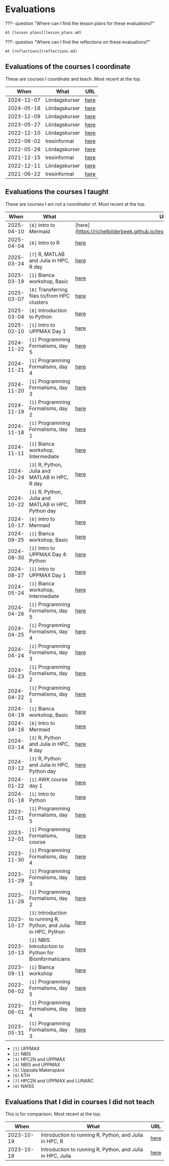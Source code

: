 # Evaluations

???- question "Where can I find the lesson plans for these evaluations?"

    At [lesson plans](lesson_plans.md)

???- question "Where can I find the reflections on these evaluations?"

    At [reflections](reflections.md)

## Evaluations of the courses I coordinate

These are courses I coordinate and teach.
Most recent at the top.

When      |What                                                     |URL
----------|---------------------------------------------------------|-----
2024-12-07|Lördagskurser                                            |[here](https://uppsala-makerspace.github.io/loerdagskurser/data/utvaerderingar/20241207/)
2024-05-18|Lördagskurser                                            |[here](https://uppsala-makerspace.github.io/loerdagskurser/data/utvaerderingar/20240518/)
2023-12-09|Lördagskurser                                            |[here](https://uppsala-makerspace.github.io/loerdagskurser/data/utvaerderingar/20231209/)
2023-05-27|Lördagskurser                                            |[here](https://uppsala-makerspace.github.io/loerdagskurser/data/utvaerderingar/20230527/)
2022-12-10|Lördagskurser                                            |[here](https://uppsala-makerspace.github.io/loerdagskurser/data/utvaerderingar/20221210/)
2022-08-02|tresinformal                                             |[here](https://github.com/tresinformal/drakkar/blob/master/doc/20220802_tresinformal_evaluation.md)
2022-05-28|Lördagskurser                                            |[here](https://uppsala-makerspace.github.io/loerdagskurser/data/utvaerderingar/20220528/)
2021-12-15|tresinformal                                             |[here](https://github.com/tresinformal/drakkar/blob/master/doc/20211215_tresinformal_evaluation.md)
2022-12-11|Lördagskurser                                            |[here](https://uppsala-makerspace.github.io/loerdagskurser/data/utvaerderingar/20211211/)
2021-06-22|tresinformal                                             |[here](https://github.com/tresinformal/drakkar/blob/master/doc/20210622_tresinformal_evaluation.md)

## Evaluations the courses I taught

These are courses I am not a coordinator of.
Most recent at the top.



When      |What                                                              |URL
----------|------------------------------------------------------------------|----------------------------------------
2025-04-10|`[6]` Intro to Mermaid                                            |[here](https://richelbilderbeek.github.io/lesson_mermaid/evaluations/20250410/
2025-04-04|`[6]` Intro to R                                                  |[here](https://richelbilderbeek.github.io/intro_r_course/evaluations/20250404/)
2025-03-24|`[7]` R, MATLAB and Julia in HPC, R day                           |[here](https://github.com/UPPMAX/R-python-julia-matlab-HPC/tree/main/evaluations/20250324)
2025-03-19|`[1]` Bianca workshop, Basic                                      |[here](https://uppmax.github.io/bianca_workshops/evaluations/20250319)
2025-03-07|`[8]` Transferring files to/from HPC clusters                     |[here](https://uppmax.github.io/naiss_file_transfer_course/evaluations/20250307/)
2025-03-04|`[8]` Introduction to Python                                      |[here](https://uppmax.github.io/naiss_intro_python/evaluations/20250304/)
2025-02-10|`[1]` Intro to UPPMAX Day 1                                       |[here](https://uppmax.github.io/uppmax_intro_day_1/evaluations/20250210/)
2024-11-22|`[1]` Programming Formalisms, day 5                               |[here](https://uppmax.github.io/programming_formalisms/evaluations/2024_autumn/20241122/)
2024-11-21|`[1]` Programming Formalisms, day 4                               |[here](https://uppmax.github.io/programming_formalisms/evaluations/2024_autumn/20241121/)
2024-11-20|`[1]` Programming Formalisms, day 3                               |[here](https://uppmax.github.io/programming_formalisms/evaluations/2024_autumn/20241120/)
2024-11-19|`[1]` Programming Formalisms, day 2                               |[here](https://uppmax.github.io/programming_formalisms/evaluations/2024_autumn/20241119/)
2024-11-18|`[1]` Programming Formalisms, day 1                               |[here](https://uppmax.github.io/programming_formalisms/evaluations/2024_autumn/20241118/)
2024-11-11|`[1]` Bianca workshop, Intermediate                               |[here](https://uppmax.github.io/bianca_workshops/evaluations/20241111)
2024-10-24|`[3]` R, Python, Julia and MATLAB in HPC, R day                   |[here](https://github.com/UPPMAX/R-python-julia-matlab-HPC/tree/main/evaluations/20241024)
2024-10-22|`[3]` R, Python, Julia and MATLAB in HPC, Python day              |[here](https://github.com/UPPMAX/R-python-julia-matlab-HPC/tree/main/evaluations/20241022)
2024-10-17|`[6]` Intro to Mermaid                                            |[here](https://richelbilderbeek.github.io/lesson_mermaid/evaluations/20241017/)
2024-09-25|`[1]` Bianca workshop, Basic                                      |[here](https://uppmax.github.io/bianca_workshops/evaluations/20240925)
2024-08-30|`[1]` Intro to UPPMAX Day 4: Python                               |[here](https://uppmax.github.io/naiss_intro_python/evaluations/20240830)
2024-08-27|`[1]` Intro to UPPMAX Day 1                                       |[here](https://uppmax.github.io/uppmax_intro_day_1/evaluations/20240827/)
2024-05-24|`[1]` Bianca workshop, Intermediate                               |[here](https://uppmax.github.io/bianca_workshops/evaluations/20240524)
2024-04-26|`[1]` Programming Formalisms, day 5                               |[here](https://uppmax.github.io/programming_formalisms/evaluations/2024_summer/20240426/)
2024-04-25|`[1]` Programming Formalisms, day 4                               |[here](https://uppmax.github.io/programming_formalisms/evaluations/2024_summer/20240425/)
2024-04-24|`[1]` Programming Formalisms, day 3                               |[here](https://uppmax.github.io/programming_formalisms/evaluations/2024_summer/20240424/)
2024-04-23|`[1]` Programming Formalisms, day 2                               |[here](https://uppmax.github.io/programming_formalisms/evaluations/2024_summer/20240423/)
2024-04-22|`[1]` Programming Formalisms, day 1                               |[here](https://uppmax.github.io/programming_formalisms/evaluations/2024_summer/20240422/)
2024-04-19|`[1]` Bianca workshop, Basic                                      |[here](https://uppmax.github.io/bianca_workshops/evaluations/20240419)
2024-04-16|`[6]` Intro to Mermaid                                            |[here](https://richelbilderbeek.github.io/lesson_mermaid/evaluations/20240416/)
2024-03-14|`[3]` R, Python and Julia in HPC, R day                           |[here](https://github.com/UPPMAX/R-python-julia-matlab-HPC/raw/main/evaluations/20240314/Introduction%20to%20running%20R,%20Python,%20and%20Julia%20in%20HPC,%2012-14%20March%202024%20-%20DAY%203%20(R)%20(1-13).xlsx)
2024-03-12|`[3]` R, Python and Julia in HPC, Python day                      |[here](https://github.com/UPPMAX/R-python-julia-matlab-HPC/raw/main/evaluations/20240312/Introduction%20to%20running%20R,%20Python,%20and%20Julia%20in%20HPC,%2012-14%20March%202024%20-%20DAY%201%20(Python)(1-25).xlsx)
2024-01-22|`[1]` AWK course day 1                                            |[here](https://github.com/richelbilderbeek/awk_course/blob/master/evaluations/20240122/README.md)
2024-01-18|`[1]` Intro to Python                                             |[here](https://uppmax.github.io/naiss_intro_python/evaluations/20240118)
2023-12-01|`[1]` Programming Formalisms, day 5                               |[here](https://uppmax.github.io/programming_formalisms/evaluations/2023_autumn/retrospective_results_day_5/)
2023-12-01|`[1]` Programming Formalisms, course                              |[here](https://uppmax.github.io/programming_formalisms/evaluations/2023_autumn/retrospective_results_course/)
2023-11-30|`[1]` Programming Formalisms, day 4                               |[here](https://uppmax.github.io/programming_formalisms/evaluations/2023_autumn/retrospective_results_day_4/)
2023-11-29|`[1]` Programming Formalisms, day 3                               |[here](https://uppmax.github.io/programming_formalisms/evaluations/2023_autumn/retrospective_results_day_3/)
2023-11-28|`[1]` Programming Formalisms, day 2                               |[here](https://uppmax.github.io/programming_formalisms/evaluations/2023_autumn/retrospective_results_day_2/)
2023-10-17|`[3]` Introduction to running R, Python, and Julia in HPC, Python |[here](https://github.com/UPPMAX/R-python-julia-matlab-HPC/blob/main/evaluations/20231017/README.md)
2023-10-13|`[2]` NBIS Introduction to Python for Bioinformaticians           |[here](https://github.com/NBISweden/workshop-python/blob/ht23/evaluation/Intro%20to%20Python%202023%20evaluation.csv)
2023-09-11|`[1]` Bianca workshop                                             |[here](https://uppmax.github.io/bianca_workshops/evaluations/20230911)
2023-06-02|`[1]` Programming Formalisms, day 5                               |[here](https://uppmax.github.io/programming_formalisms/evaluations/2023_summer/retro-day5.pdf)
2023-06-01|`[1]` Programming Formalisms, day 4                               |[here](https://uppmax.github.io/programming_formalisms/evaluations/2023_summer/retro-day4.pdf)
2023-05-31|`[1]` Programming Formalisms, day 3                               |[here](https://uppmax.github.io/programming_formalisms/evaluations/2023_summer/retro-day3.pdf)

- `[1]` UPPMAX
- `[2]` NBIS
- `[3]` HPC2N and UPPMAX
- `[4]` NBIS and UPPMAX
- `[5]` Uppsala Makerspace
- `[6]` KTH
- `[7]` HPC2N and UPPMAX and LUNARC
- `[8]` NAISS

## Evaluations that I did in courses I did not teach

This is for comparison.
Most recent at the top.

When      |What                                                       |URL
----------|-----------------------------------------------------------|-----
2023-10-19|Introduction to running R, Python, and Julia in HPC, R     |[here](https://github.com/UPPMAX/R-python-julia-matlab-HPC/blob/main/evaluations/20231019/README.md)
2023-10-18|Introduction to running R, Python, and Julia in HPC, Julia |[here](https://github.com/UPPMAX/R-python-julia-matlab-HPC/blob/main/evaluations/20231018/README.md)
